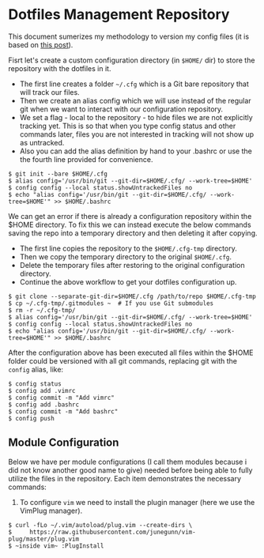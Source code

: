# Dotfiles Management Repository

This document sumerizes my methodology to version my config files (it is based on [this post](https://developer.atlassian.com/blog/2016/02/best-way-to-store-dotfiles-git-bare-repo/)). 

Fisrt let's create a custom configuration directory (in `$HOME/` dir) to store the repository with the dotfiles in it.
 
* The first line creates a folder `~/.cfg` which is a Git bare repository that will track our files.
* Then we create an alias config which we will use instead of the regular git when we want to interact with our configuration repository.
* We set a flag - local to the repository - to hide files we are not explicitly tracking yet. This is so that when you type config status and other commands later, files you are not interested in tracking will not show up as untracked.
* Also you can add the alias definition by hand to your .bashrc or use the the fourth line provided for convenience.

```
$ git init --bare $HOME/.cfg
$ alias config='/usr/bin/git --git-dir=$HOME/.cfg/ --work-tree=$HOME'
$ config config --local status.showUntrackedFiles no
$ echo "alias config='/usr/bin/git --git-dir=$HOME/.cfg/ --work-tree=$HOME'" >> $HOME/.bashrc
```

We can get an error if there is already a configuration repository within the $HOME directory. To fix this we can instead execute the below commands saving the repo into a temporary directory and then deleting it after copying.

* The first line copies the repository to the `$HOME/.cfg-tmp` directory.
* Then we copy the temporary directory to the original `$HOME/.cfg`.
* Delete the temporary files after restoring to the original configuration directory.
* Continue the above workflow to get your dotfiles configuration up.

```
$ git clone --separate-git-dir=$HOME/.cfg /path/to/repo $HOME/.cfg-tmp
$ cp ~/.cfg-tmp/.gitmodules ~  # If you use Git submodules
$ rm -r ~/.cfg-tmp/
$ alias config='/usr/bin/git --git-dir=$HOME/.cfg/ --work-tree=$HOME'
$ config config --local status.showUntrackedFiles no
$ echo "alias config='/usr/bin/git --git-dir=$HOME/.cfg/ --work-tree=$HOME'" >> $HOME/.bashrc
```
After the configuration above has been executed all files within the $HOME folder could be versioned with all git commands, replacing git with the `config` alias, like:

```
$ config status
$ config add .vimrc
$ config commit -m "Add vimrc"
$ config add .bashrc
$ config commit -m "Add bashrc"
$ config push
```

## Module Configuration

Below we have per module configurations (I call them modules because i did not know another good name to give) needed before being able to fully utilize the files in the repository. Each item demonstrates the necessary commands:

1. To configure `vim` we need to install the plugin manager (here we use the VimPlug manager).

```
$ curl -fLo ~/.vim/autoload/plug.vim --create-dirs \ 
$     https://raw.githubusercontent.com/junegunn/vim-plug/master/plug.vim
$ ~inside vim~ :PlugInstall
```
